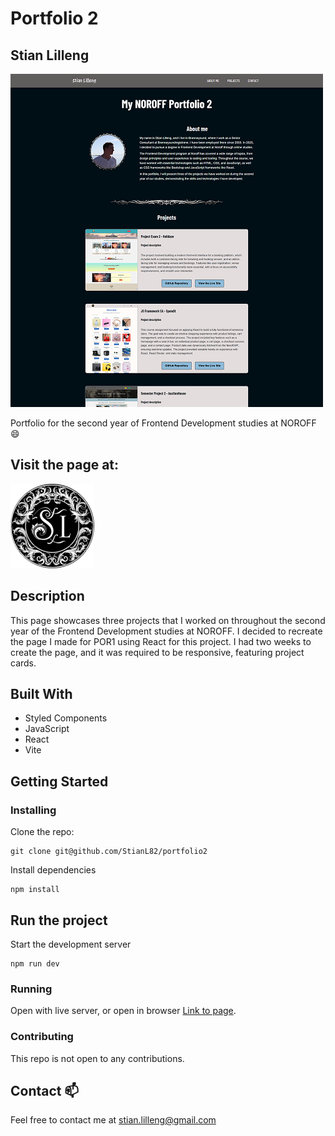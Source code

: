 # Portfolio 2

## Stian Lilleng

![image](public/images/readme/screencapture-portfolio2-stianl.png)

Portfolio for the second year of Frontend Development studies at NOROFF 😄

## Visit the page at:

[![Portfolio](public/images/logo.png)](https://portfolio2-stianl.netlify.app/)

## Description

This page showcases three projects that I worked on throughout the second year of the Frontend Development studies at NOROFF. I decided to recreate the page I made for POR1 using React for this project. I had two weeks to create the page, and it was required to be responsive, featuring project cards.

## Built With

- Styled Components
- JavaScript
- React
- Vite

## Getting Started

### Installing

Clone the repo:

```
git clone git@github.com/StianL82/portfolio2
```

Install dependencies

```
npm install
```

## Run the project

Start the development server

```
npm run dev
```

### Running

Open with live server, or open in browser [Link to page](https://portfolio2-stianl.netlify.app/).

### Contributing

This repo is not open to any contributions.

## Contact 📫

Feel free to contact me at stian.lilleng@gmail.com
